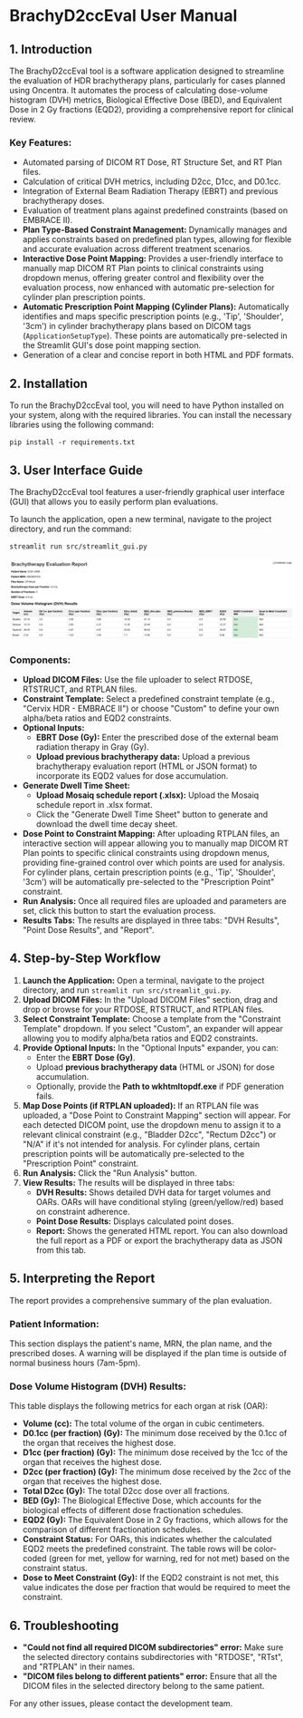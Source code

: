 # BrachyD2ccEval User Manual

## 1. Introduction

The BrachyD2ccEval tool is a software application designed to streamline the evaluation of HDR brachytherapy plans, particularly for cases planned using Oncentra. It automates the process of calculating dose-volume histogram (DVH) metrics, Biological Effective Dose (BED), and Equivalent Dose in 2 Gy fractions (EQD2), providing a comprehensive report for clinical review.

### Key Features:

*   Automated parsing of DICOM RT Dose, RT Structure Set, and RT Plan files.
*   Calculation of critical DVH metrics, including D2cc, D1cc, and D0.1cc.
*   Integration of External Beam Radiation Therapy (EBRT) and previous brachytherapy doses.
*   Evaluation of treatment plans against predefined constraints (based on EMBRACE II).
*   **Plan Type-Based Constraint Management:** Dynamically manages and applies constraints based on predefined plan types, allowing for flexible and accurate evaluation across different treatment scenarios.
*   **Interactive Dose Point Mapping:** Provides a user-friendly interface to manually map DICOM RT Plan points to clinical constraints using dropdown menus, offering greater control and flexibility over the evaluation process, now enhanced with automatic pre-selection for cylinder plan prescription points.
*   **Automatic Prescription Point Mapping (Cylinder Plans):** Automatically identifies and maps specific prescription points (e.g., 'Tip', 'Shoulder', '3cm') in cylinder brachytherapy plans based on DICOM tags (`ApplicationSetupType`). These points are automatically pre-selected in the Streamlit GUI's dose point mapping section.
*   Generation of a clear and concise report in both HTML and PDF formats.


## 2. Installation

To run the BrachyD2ccEval tool, you will need to have Python installed on your system, along with the required libraries. You can install the necessary libraries using the following command:

```
pip install -r requirements.txt
```

## 3. User Interface Guide

The BrachyD2ccEval tool features a user-friendly graphical user interface (GUI) that allows you to easily perform plan evaluations.

To launch the application, open a new terminal, navigate to the project directory, and run the command:
```
streamlit run src/streamlit_gui.py
```

![GUI Screenshot](src/assets/gui_screenshot.png)  <!-- This is the updated GUI screenshot -->

### Components:

*   **Upload DICOM Files:** Use the file uploader to select RTDOSE, RTSTRUCT, and RTPLAN files.
*   **Constraint Template:** Select a predefined constraint template (e.g., "Cervix HDR - EMBRACE II") or choose "Custom" to define your own alpha/beta ratios and EQD2 constraints.
*   **Optional Inputs:**
    *   **EBRT Dose (Gy):** Enter the prescribed dose of the external beam radiation therapy in Gray (Gy).
    *   **Upload previous brachytherapy data:** Upload a previous brachytherapy evaluation report (HTML or JSON format) to incorporate its EQD2 values for dose accumulation.
*   **Generate Dwell Time Sheet:**
    *   **Upload Mosaiq schedule report (.xlsx):** Upload the Mosaiq schedule report in .xlsx format.
    *   Click the "Generate Dwell Time Sheet" button to generate and download the dwell time decay sheet.
*   **Dose Point to Constraint Mapping:** After uploading RTPLAN files, an interactive section will appear allowing you to manually map DICOM RT Plan points to specific clinical constraints using dropdown menus, providing fine-grained control over which points are used for analysis. For cylinder plans, certain prescription points (e.g., 'Tip', 'Shoulder', '3cm') will be automatically pre-selected to the "Prescription Point" constraint.
*   **Run Analysis:** Once all required files are uploaded and parameters are set, click this button to start the evaluation process.
*   **Results Tabs:** The results are displayed in three tabs: "DVH Results", "Point Dose Results", and "Report".

## 4. Step-by-Step Workflow

1.  **Launch the Application:** Open a terminal, navigate to the project directory, and run `streamlit run src/streamlit_gui.py`.
2.  **Upload DICOM Files:** In the "Upload DICOM Files" section, drag and drop or browse for your RTDOSE, RTSTRUCT, and RTPLAN files.
3.  **Select Constraint Template:** Choose a template from the "Constraint Template" dropdown. If you select "Custom", an expander will appear allowing you to modify alpha/beta ratios and EQD2 constraints.
4.  **Provide Optional Inputs:** In the "Optional Inputs" expander, you can:
    *   Enter the **EBRT Dose (Gy)**.
    *   Upload **previous brachytherapy data** (HTML or JSON) for dose accumulation.
    *   Optionally, provide the **Path to wkhtmltopdf.exe** if PDF generation fails.
5.  **Map Dose Points (if RTPLAN uploaded):** If an RTPLAN file was uploaded, a "Dose Point to Constraint Mapping" section will appear. For each detected DICOM point, use the dropdown menu to assign it to a relevant clinical constraint (e.g., "Bladder D2cc", "Rectum D2cc") or "N/A" if it's not intended for analysis. For cylinder plans, certain prescription points will be automatically pre-selected to the "Prescription Point" constraint.
6.  **Run Analysis:** Click the "Run Analysis" button.
7.  **View Results:** The results will be displayed in three tabs:
    *   **DVH Results:** Shows detailed DVH data for target volumes and OARs. OARs will have conditional styling (green/yellow/red) based on constraint adherence.
    *   **Point Dose Results:** Displays calculated point doses.
    *   **Report:** Shows the generated HTML report. You can also download the full report as a PDF or export the brachytherapy data as JSON from this tab.

## 5. Interpreting the Report

The report provides a comprehensive summary of the plan evaluation.

### Patient Information:

This section displays the patient's name, MRN, the plan name, and the prescribed doses. A warning will be displayed if the plan time is outside of normal business hours (7am-5pm).

### Dose Volume Histogram (DVH) Results:

This table displays the following metrics for each organ at risk (OAR):

*   **Volume (cc):** The total volume of the organ in cubic centimeters.
*   **D0.1cc (per fraction) (Gy):** The minimum dose received by the 0.1cc of the organ that receives the highest dose.
*   **D1cc (per fraction) (Gy):** The minimum dose received by the 1cc of the organ that receives the highest dose.
*   **D2cc (per fraction) (Gy):** The minimum dose received by the 2cc of the organ that receives the highest dose.
*   **Total D2cc (Gy):** The total D2cc dose over all fractions.
*   **BED (Gy):** The Biological Effective Dose, which accounts for the biological effects of different dose fractionation schedules.
*   **EQD2 (Gy):** The Equivalent Dose in 2 Gy fractions, which allows for the comparison of different fractionation schedules.
*   **Constraint Status:** For OARs, this indicates whether the calculated EQD2 meets the predefined constraint. The table rows will be color-coded (green for met, yellow for warning, red for not met) based on the constraint status.
*   **Dose to Meet Constraint (Gy):** If the EQD2 constraint is not met, this value indicates the dose per fraction that would be required to meet the constraint.

## 6. Troubleshooting

*   **"Could not find all required DICOM subdirectories" error:** Make sure the selected directory contains subdirectories with "RTDOSE", "RTst", and "RTPLAN" in their names.
*   **"DICOM files belong to different patients" error:** Ensure that all the DICOM files in the selected directory belong to the same patient.

For any other issues, please contact the development team.